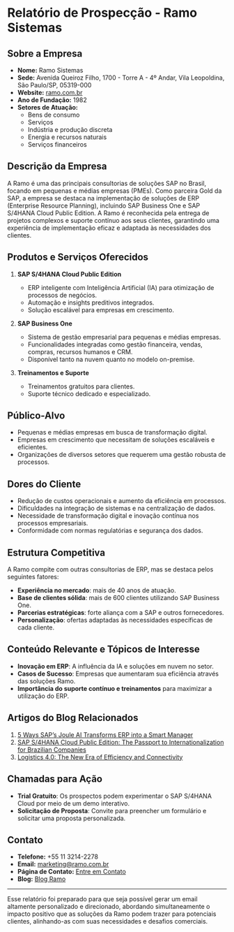 # Relatório de Prospecção - Ramo Sistemas

## Sobre a Empresa
- **Nome:** Ramo Sistemas  
- **Sede:** Avenida Queiroz Filho, 1700 - Torre A - 4º Andar, Vila Leopoldina, São Paulo/SP, 05319-000  
- **Website:** [ramo.com.br](http://www.ramo.com.br)  
- **Ano de Fundação:** 1982  
- **Setores de Atuação:**
  - Bens de consumo
  - Serviços
  - Indústria e produção discreta
  - Energia e recursos naturais
  - Serviços financeiros

## Descrição da Empresa
A Ramo é uma das principais consultorias de soluções SAP no Brasil, focando em pequenas e médias empresas (PMEs). Como parceira Gold da SAP, a empresa se destaca na implementação de soluções de ERP (Enterprise Resource Planning), incluindo SAP Business One e SAP S/4HANA Cloud Public Edition. A Ramo é reconhecida pela entrega de projetos complexos e suporte contínuo aos seus clientes, garantindo uma experiência de implementação eficaz e adaptada às necessidades dos clientes.

## Produtos e Serviços Oferecidos
1. **SAP S/4HANA Cloud Public Edition**
   - ERP inteligente com Inteligência Artificial (IA) para otimização de processos de negócios.
   - Automação e insights preditivos integrados.
   - Solução escalável para empresas em crescimento.

2. **SAP Business One**
   - Sistema de gestão empresarial para pequenas e médias empresas.
   - Funcionalidades integradas como gestão financeira, vendas, compras, recursos humanos e CRM.
   - Disponível tanto na nuvem quanto no modelo on-premise.

3. **Treinamentos e Suporte**
   - Treinamentos gratuitos para clientes.
   - Suporte técnico dedicado e especializado.

## Público-Alvo
- Pequenas e médias empresas em busca de transformação digital.
- Empresas em crescimento que necessitam de soluções escaláveis e eficientes.
- Organizações de diversos setores que requerem uma gestão robusta de processos.

## Dores do Cliente
- Redução de custos operacionais e aumento da eficiência em processos.
- Dificuldades na integração de sistemas e na centralização de dados.
- Necessidade de transformação digital e inovação contínua nos processos empresariais.
- Conformidade com normas regulatórias e segurança dos dados.

## Estrutura Competitiva
A Ramo compite com outras consultorias de ERP, mas se destaca pelos seguintes fatores:
- **Experiência no mercado**: mais de 40 anos de atuação.
- **Base de clientes sólida**: mais de 600 clientes utilizando SAP Business One.
- **Parcerias estratégicas**: forte aliança com a SAP e outros fornecedores.
- **Personalização**: ofertas adaptadas às necessidades específicas de cada cliente.

## Conteúdo Relevante e Tópicos de Interesse
- **Inovação em ERP**: A influência da IA e soluções em nuvem no setor.
- **Casos de Sucesso**: Empresas que aumentaram sua eficiência através das soluções Ramo.
- **Importância do suporte contínuo e treinamentos** para maximizar a utilização do ERP.

## Artigos do Blog Relacionados
1. [5 Ways SAP’s Joule AI Transforms ERP into a Smart Manager](https://ramo.com.br/ia-joule-a-inteligencia-artificial-da-sap/)
2. [SAP S/4HANA Cloud Public Edition: The Passport to Internationalization for Brazilian Companies](https://ramo.com.br/s-4hana-cloud-internacionalizacao-empresas-brasileiras/)
3. [Logistics 4.0: The New Era of Efficiency and Connectivity](https://ramo.com.br/logistica-4-0-a-nova-era/)

## Chamadas para Ação
- **Trial Gratuito**: Os prospectos podem experimentar o SAP S/4HANA Cloud por meio de um demo interativo.
- **Solicitação de Proposta**: Convite para preencher um formulário e solicitar uma proposta personalizada.

## Contato
- **Telefone:** +55 11 3214-2278  
- **Email:** marketing@ramo.com.br  
- **Página de Contato:** [Entre em Contato](https://ramo.com.br/contato/)  
- **Blog:** [Blog Ramo](https://ramo.com.br/blog/)

---

Esse relatório foi preparado para que seja possível gerar um email altamente personalizado e direcionado, abordando simultaneamente o impacto positivo que as soluções da Ramo podem trazer para potenciais clientes, alinhando-as com suas necessidades e desafios comerciais.